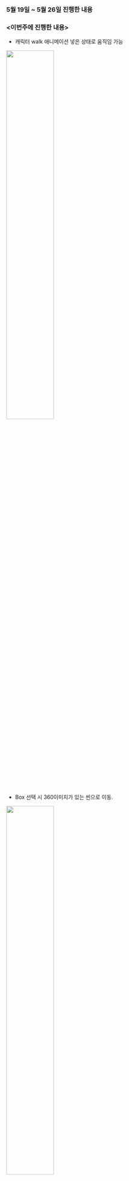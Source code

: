 ### 5월 19일 ~ 5월 26일 진행한 내용
### <이번주에 진행한 내용>
* 캐릭터 walk 애니메이션 넣은 상태로 움직임 가능
<img src="https://user-images.githubusercontent.com/92451281/170501936-cbf535bc-f809-41e8-9a71-84d1984406fc.png" width="50%" height="50%">

* Box 선택 시 360이미지가 있는 씬으로 이동.
<img src="https://user-images.githubusercontent.com/92451281/170502441-7a3ef55a-15ee-4492-99be-c7d84c1cc4ef.png" width="50%" height="50%">

*	검은색 상자 누르면 다시 처음 씬으로 돌아옴
*	그림자 못넣음(이해를 못한..)
<img src="https://user-images.githubusercontent.com/92451281/170504460-4a2a284d-71c5-4291-824d-63f349d71628.png" width="50%" height="50%">

* 유니티를 사용하여 구매한 애셋 배치
<img src="https://user-images.githubusercontent.com/92451281/170505144-144b02fd-e001-46fe-a3d2-c6a94aec0775.png" width="50%" height="50%">
<img src="https://user-images.githubusercontent.com/92451281/170505394-1056ae7f-e733-4a8b-822f-daba318309fc.png" width="50%" height="50%">

* 멘토링실 에약 시스템 구현(toggle 사용)
<img src="https://user-images.githubusercontent.com/92451281/170505607-5d53bb1e-3f7d-4107-a987-8a036030729f.png" width="50%" height="50%">

* 360 이미지를 유니티에 적용(양옆 버튼을 구현하여 이동)
<img src="https://user-images.githubusercontent.com/92451281/170506453-70d7bd35-e1c2-4594-ad09-f4648dcfc87d.png" width="50%" height="50%">
<img src="https://user-images.githubusercontent.com/92451281/170506618-4762c3b0-8854-41d3-94ee-22ec5a2175be.png" width="50%" height="50%">

* 버튼 함수 구현(씬이동, 확인 버튼, 돌아가기 버튼 등)
* 깃허브에 모든 코드 업로드, README에 자세히 작성
* 총 4개의 스크립트 작성 (자세한 건 깃허브에..)
* 시연 동영상 녹화
* 결과보고서 작성
* ppt 제작
* 포스터 제작

---
### <다음주에 진행할 내용>

---
### <질문 요청 사항, 하고 싶은 말>

